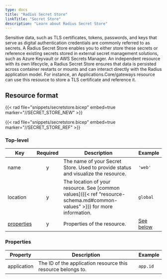 ```yaml
---
type: docs
title: "Radius Secret Store"
linkTitle: "Secret Store"
description: "Learn about Radius Secret Store"
---
```


Sensitive data, such as TLS certificates, tokens, passwords, and keys that serve as digital authentication credentials are commonly referred to as secrets. A Radius Secret Store enables you to either store these secrets or reference existing secrets stored in external secret management solutions, such as Azure Keyvault or AWS Secrets Manager. An independent resource with its own lifecycle, a Radius Secret Store ensures that data is persisted across container restarts or mounts and can interact directly with the Radius application model. For instance, an Applications.Core/gateways resource can use this resource to store a TLS certificate and reference it.

## Resource format

{{< rad file="snippets/secretstore.bicep" embed=true marker="//SECRET_STORE_NEW" >}}

{{< rad file="snippets/secretstore.bicep" embed=true marker="//SECRET_STORE_REF" >}}

### Top-level

| Key  | Required | Description | Example |
|------|:--------:|-------------|---------|
| name | y | The name of your Secret Store. Used to provide status and visualize the resource. | `'web'`
| location | y | The location of your resource. See [common values]({{< ref "resource-schema.md#common-values" >}}) for more information. | `global`
| [properties](#properties) | y | Properties of the resource. | [See below](#properties)

### Properties

| Property | Description | Example |
|----------|-------------|-------------|
| application | The ID of the application resource this resource belongs to. | `app.id` |